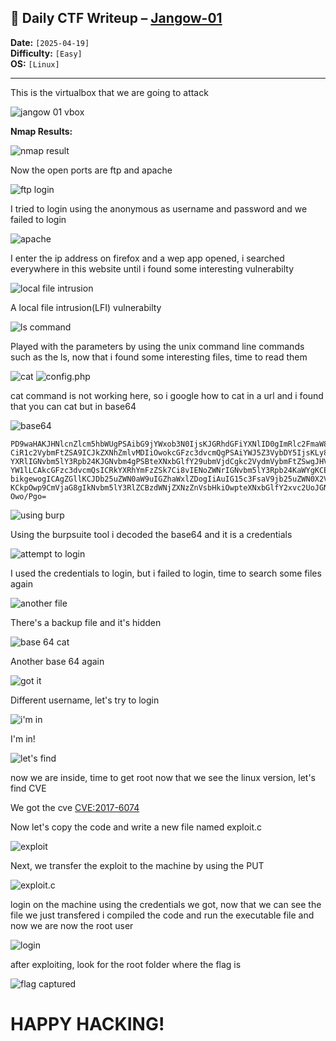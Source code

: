 ## 🧾 Daily CTF Writeup – [Jangow-01](https://www.vulnhub.com/entry/jangow-101,754/)

**Date:** `[2025-04-19]`  
**Difficulty:** `[Easy]`  
**OS:** `[Linux]`


---



This is the virtualbox that we are going to attack

![jangow 01 vbox](1.png)


**Nmap Results:**  

![nmap result](2.png)

Now the open ports are ftp and apache

![ftp login](3.png)

I tried to login using the anonymous as username and password and we failed to login

![apache](4.png)

I enter the ip address on firefox and a wep app opened, i searched everywhere in this website until i found some interesting vulnerabilty


![local file intrusion](5.png)

A local file intrusion(LFI) vulnerabilty

![ls command](6.png)

Played with the parameters by using the unix command line commands such as the ls, now that i found some interesting files, time to read them

![cat](7.png)
![config.php](8.png)

cat command is not working here, so i google how to cat in a url and i found that you can cat but in base64

![base64](9.png)
```
PD9waHAKJHNlcnZlcm5hbWUgPSAibG9jYWxob3N0IjsKJGRhdGFiYXNlID0gImRlc2FmaW8wMiI7 CiR1c2VybmFtZSA9ICJkZXNhZmlvMDIiOwokcGFzc3dvcmQgPSAiYWJ5Z3VybDY5IjsKLy8gQ3Jl YXRlIGNvbm5lY3Rpb24KJGNvbm4gPSBteXNxbGlfY29ubmVjdCgkc2VydmVybmFtZSwgJHVzZXJu YW1lLCAkcGFzc3dvcmQsICRkYXRhYmFzZSk7Ci8vIENoZWNrIGNvbm5lY3Rpb24KaWYgKCEkY29u bikgewogICAgZGllKCJDb25uZWN0aW9uIGZhaWxlZDogIiAuIG15c3FsaV9jb25uZWN0X2Vycm9y KCkpOwp9CmVjaG8gIkNvbm5lY3RlZCBzdWNjZXNzZnVsbHkiOwpteXNxbGlfY2xvc2UoJGNvbm4p Owo/Pgo= 
```

![using burp](10.png)

Using the burpsuite tool i decoded the base64 and it is a credentials

![attempt to login](11.png)

I used the credentials to login, but i failed to login, time to search some files again 

![another file](12.png)

There's a backup file and it's hidden

![base 64 cat](13.png)

Another base 64 again

![got it](14.png)

Different username, let's try to login

![i'm in](15.png)

I'm in!

![let's find](16.png)

now we are inside, time to get root now that we see the linux version, let's find CVE 

We got the cve 
[CVE:2017-6074](https://www.exploit-db.com/exploits/41458)

Now let's copy the code and write a new file named exploit.c

![exploit](18.png)

Next, we transfer the exploit to the machine by using the PUT

![exploit.c](19.png)

login on the machine using the credentials we got, now that we can see the file we just transfered i compiled the code and run the executable file and now we are now the root user

![login](20.png)

after exploiting, look for the root folder where the flag is

![flag captured](21.png)

# HAPPY HACKING!